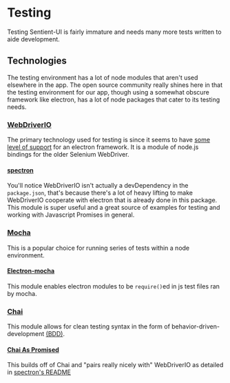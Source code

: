 # Testing

Testing Sentient-UI is fairly immature and needs many more tests written to aide
development.

## Technologies
The testing environment has a lot of node modules that aren't used elsewhere in
the app. The open source community really shines here in that the testing
environment for our app, though using a somewhat obscure framework like
electron, has a lot of node packages that cater to its testing needs.

### [WebDriverIO](http://webdriver.io/)
The primary technology used for testing is since it seems to have [some level
of
support](https://github.com/atom/electron/blob/master/docs/tutorial/using-selenium-and-webdriver.md#setting-up-with-webdriverio)
for an electron framework. It is a module of node.js bindings for the older
Selenium WebDriver.

#### [spectron](https://github.com/kevinsawicki/spectron)
You'll notice WebDriverIO isn't actually a devDependency in the `package.json`,
that's because there's a lot of heavy lifting to make WebDriverIO cooperate
with electron that is already done in this package. This module is super
useful and a great source of examples for testing and working with Javascript
Promises in general.

### [Mocha](https://mochajs.org/)
This is a popular choice for running series of tests within a node environment.

#### [Electron-mocha](https://github.com/jprichardson/electron-mocha)
This module enables electron modules to be `require()`ed in js test files ran
by mocha.

### [Chai](http://chaijs.com/)
This module allows for clean testing syntax in the form of
behavior-driven-development [(BDD)](http://chaijs.com/api/bdd/).

#### [Chai As Promised](https://github.com/domenic/chai-as-promised)
This builds off of Chai and "pairs really nicely with" WebDriverIO as detailed
in [spectron's
README](https://github.com/kevinsawicki/spectron#with-chai-as-promised)




